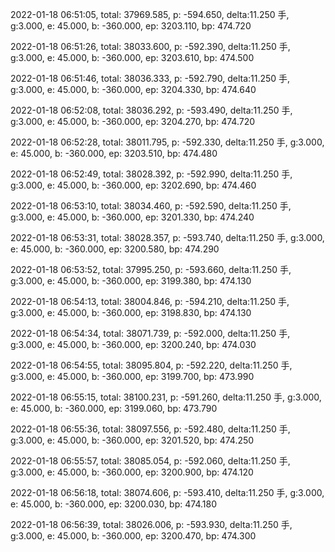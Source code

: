 2022-01-18 06:51:05, total: 37969.585, p: -594.650, delta:11.250 手, g:3.000, e: 45.000, b: -360.000, ep: 3203.110, bp: 474.720

2022-01-18 06:51:26, total: 38033.600, p: -592.390, delta:11.250 手, g:3.000, e: 45.000, b: -360.000, ep: 3203.610, bp: 474.500

2022-01-18 06:51:46, total: 38036.333, p: -592.790, delta:11.250 手, g:3.000, e: 45.000, b: -360.000, ep: 3204.330, bp: 474.640

2022-01-18 06:52:08, total: 38036.292, p: -593.490, delta:11.250 手, g:3.000, e: 45.000, b: -360.000, ep: 3204.270, bp: 474.720

2022-01-18 06:52:28, total: 38011.795, p: -592.330, delta:11.250 手, g:3.000, e: 45.000, b: -360.000, ep: 3203.510, bp: 474.480

2022-01-18 06:52:49, total: 38028.392, p: -592.990, delta:11.250 手, g:3.000, e: 45.000, b: -360.000, ep: 3202.690, bp: 474.460

2022-01-18 06:53:10, total: 38034.460, p: -592.590, delta:11.250 手, g:3.000, e: 45.000, b: -360.000, ep: 3201.330, bp: 474.240

2022-01-18 06:53:31, total: 38028.357, p: -593.740, delta:11.250 手, g:3.000, e: 45.000, b: -360.000, ep: 3200.580, bp: 474.290

2022-01-18 06:53:52, total: 37995.250, p: -593.660, delta:11.250 手, g:3.000, e: 45.000, b: -360.000, ep: 3199.380, bp: 474.130

2022-01-18 06:54:13, total: 38004.846, p: -594.210, delta:11.250 手, g:3.000, e: 45.000, b: -360.000, ep: 3198.830, bp: 474.130

2022-01-18 06:54:34, total: 38071.739, p: -592.000, delta:11.250 手, g:3.000, e: 45.000, b: -360.000, ep: 3200.240, bp: 474.030

2022-01-18 06:54:55, total: 38095.804, p: -592.220, delta:11.250 手, g:3.000, e: 45.000, b: -360.000, ep: 3199.700, bp: 473.990

2022-01-18 06:55:15, total: 38100.231, p: -591.260, delta:11.250 手, g:3.000, e: 45.000, b: -360.000, ep: 3199.060, bp: 473.790

2022-01-18 06:55:36, total: 38097.556, p: -592.480, delta:11.250 手, g:3.000, e: 45.000, b: -360.000, ep: 3201.520, bp: 474.250

2022-01-18 06:55:57, total: 38085.054, p: -592.060, delta:11.250 手, g:3.000, e: 45.000, b: -360.000, ep: 3200.900, bp: 474.120

2022-01-18 06:56:18, total: 38074.606, p: -593.410, delta:11.250 手, g:3.000, e: 45.000, b: -360.000, ep: 3200.030, bp: 474.180

2022-01-18 06:56:39, total: 38026.006, p: -593.930, delta:11.250 手, g:3.000, e: 45.000, b: -360.000, ep: 3200.470, bp: 474.300